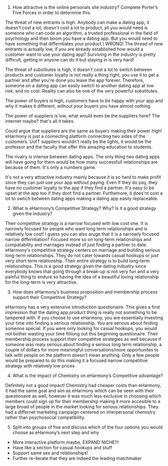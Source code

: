 1. How attractive is the online personals site industry? 
Complete Porter’s Five Forces in order to determine this. 

The threat of new entrants is high. Anybody can make a dating app, it doesn't cost a lot, doesn't cost a lot to product, all you would need is someone who can code an algorithm, a trusted professional in the field of psychology and then boom you have a dating app. But you would need to have something that differntiates your product.\ 
WRONG! The thread of new entrants is actually low, if you are already established how would a customer want to use your dating app? Surviving in the industry is pretty difficult, getting in anyone can do it but staying in is very hard!

The threat of substitutes is high, it doesn't cost a lot to switch between products and customer loyalty is not really a thing right, you use it to get a partner and after you're done you leave the app forever. Therefore, someone on a dating app can easily switch to another dating app at low risk, and no cost. Reality can also be one of the very powerful substitutes.  

The power of buyers is high, customers have to be happy with your app and why it makes it different, without your buyers you have almost nothing

The power of suppliers is low, what would even be the suppliers here? The internet maybe? that's all it takes. 

Could argue that suppliers are the same as buyers making their power high! eHarmony is just a connecting platform connecting two sides of the customers.
UofT suppliers wouldn't really be the lights, it would be the professor and the faculty that offer this amazing education to students.

The rivalry is intense between dating apps. The only thing two dating apps will have going for them would be how many successfull relationships are because of them. It's only a numbers game.

It's not a very attractive industry mainly because it is so hard to make profit since they can just use your app without paying. Even if they do pay, they have no customer loyalty to the app if they find a partner. It's easy to be upset at the app too if they dont find a partner. Furthemore, it does'nt cost a lot to swtich between dating apps making a dating app easily replaceable. 
 
2. What is eHarmony’s Competitive Strategy? Why? Is it a 
good strategy given the industry? 

Their competitve strategy is a narrow focused with low cost one. It is narrowly focused for people who want long term relationships and is relatively low cost! I guess you can also aruge that it is a narrowly focused narrow differntiation? Focused more so on long-term relationships and compatability and marriages instead of just finding a partner to date.
eHarmony's competitive strategy centers on marriage and building serious long-term relationships. They do not cater towards casual hookups or just very short term relationship. Their entire strategy is to build long-term relationships. This is a good strategy given the dating industry since everybody knows that going through a break-up is not very fun and a very painful thing to endure so having the idea of a beautiful loving relationship for the long-term is very attractive.
 
3. How does eHarmony’s business proposition and 
membership process support their Competitive Strategy? 

eHarmony has a very extensive introduction questionaire. This gives a first impression that the dating app product thing is really not something to be tampered with. If you choose to use eHarmony, you are essentially investing your time into finding a serious relationship. You are serious about finding someone special. If you were only looking for casual hookups, you would not bother wasting your time filliong out this beginning questionaire. Their membership process support their competitve strategies as well because if someone was realy serious about finding a serious long term relationship, a couple of dollars for more meaningful conversations/more opportunites to talk with people on the platform doesn't mean anything. Only a few people would be prepared to do this making it a focused narrow competitive strategy with relatively low prices

 
4. What is the impact of Chemistry on eHarmony’s 
Competitive advantage?   

Definitely not a good impact! Chemistry had cheaper costs than eHarmony, it had the same goal and aim as eHarmony which can be seen with their questionaire as well, however it was much less exclusive in choosing which members could sign up for their membership making it more accesible to a large broad of people in the market looking for serious relationships. They had a differnet marketing campaign centered on interpersonal chemistry rather than psychosocial compatibility. 


5. Split into groups of five and discuss which of the four 
options you would choose as eHarmony’s next step and 
why
* More interactive platform maybe, EXPAND NICHE!!!
* Have like a section for casual hookups and stuff
* Support same sex and relationships!
* Further re-iterate that they are indeed the leading matchmaker

